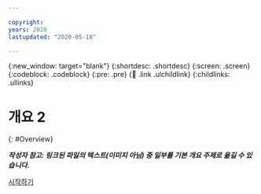 ```yaml
---

copyright:
years: 2020
lastupdated: "2020-05-18"

---
```


{:new_window: target="blank"}
{:shortdesc: .shortdesc}
{:screen: .screen}
{:codeblock: .codeblock}
{:pre: .pre}
{:child: .link .ulchildlink}
{:childlinks: .ullinks}

# 개요 2
{: #Overview}

***작성자 참고: 링크된 파일의 텍스트(이미지 아님) 중 일부를 기본 개요 주제로 옮길 수 있습니다.***

[시작하기](../devices/getting_started/getting_started.md) 
